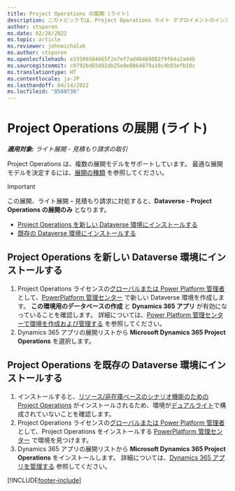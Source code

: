 ```yaml
---
title: Project Operations の展開 (ライト)
description: このトピックでは、Project Operations ライト デプロイメントのインストール方法に関する情報を提供します - 見積もり請求の取引を行います。
author: stsporen
ms.date: 02/28/2022
ms.topic: article
ms.reviewer: johnmichalak
ms.author: stsporen
ms.openlocfilehash: e33506504665f2e7ef7ad48469082f9f64a2a44b
ms.sourcegitcommit: c0792bd65d92db25e0e8864879a19c4b93efb10c
ms.translationtype: HT
ms.contentlocale: ja-JP
ms.lasthandoff: 04/14/2022
ms.locfileid: "8580738"
---
```

# <a name="deploy-project-operations---lite"></a>Project Operations の展開 (ライト)

_**適用対象:** ライト展開 - 見積もり請求の取引_



Project Operations は、複数の展開モデルをサポートしています。 最適な展開モデルを決定するには、[展開の種類](determine-deployment-type.md) を参照してください。


> [!IMPORTANT]
> この展開、ライト展開 – 見積もり請求に対処すると、**Dataverse - Project Operations の展開のみ** となります。

- [Project Operations を新しい Dataverse 環境にインストールする](#new)
- [既存の Dataverse 環境にインストールする](#existing)



## <a name="install-project-operations-to-a-new-dataverse-environment"></a><a name="new"></a>Project Operations を新しい Dataverse 環境にインストールする

1. Project Operations ライセンスの[グローバルまたは Power Platform 管理者](/power-platform/admin/global-service-administrators-can-administer-without-license) として、[PowerPlatform 管理センター](https://admin.powerplatform.com) で新しい Dataverse 環境を作成します。 **この環境用のデータベースの作成** と **Dynamics 365 アプリ** が有効になっていることを確認します。 詳細については、[Power Platform 管理センターで環境を作成および管理する](/power-platform/admin/create-environment#create-an-environment-in-the-power-platform-admin-center) を参照してください。
2. Dynamics 365 アプリの展開リストから **Microsoft Dynamics 365 Project Operations** を選択します。


## <a name="install-project-operations-to-an-existing-dataverse-environment"></a><a name="existing"></a>Project Operations を既存の Dataverse 環境にインストールする
1. インストールすると、[リソース/非在庫ベースのシナリオ機能のための Project Operations](project-operations-integrated-deployment-overview.md) がインストールされるため、環境が[デュアルライト](/dynamics365/fin-ops-core/dev-itpro/data-entities/dual-write/dual-write-overview)で構成されていないことを確認します。
2. Project Operations ライセンスの[グローバルまたは Power Platform 管理者](/power-platform/admin/global-service-administrators-can-administer-without-license) として、Project Operations をインストールする [PowerPlatform 管理センター](https://admin.powerplatform.com) で環境を見つけます。
3. Dynamics 365 アプリの展開リストから **Microsoft Dynamics 365 Project Operations** をインストールします。 詳細については、[Dynamics 365 アプリを管理する](/power-platform/admin/manage-apps) 参照してください。




[!INCLUDE[footer-include](../includes/footer-banner.md)]
